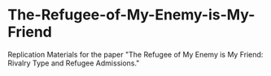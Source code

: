 # The-Refugee-of-My-Enemy-is-My-Friend
Replication Materials for the paper "The Refugee of My Enemy is My Friend: Rivalry Type and Refugee Admissions."
